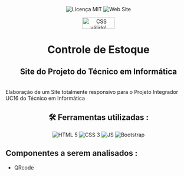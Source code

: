 
<div align="center">
  <img src="https://img.shields.io/github/license/andrescristian/JS-StockSystem.svg" alt="Licença MIT">
  <img src="https://img.shields.io/website-up-down-green-red/http/monip.org.svg" alt="Web Site">
  <p>
<a href="http://jigsaw.w3.org/css-validator/check/referer">
    <img style="border:0;width:88px;height:31px"
        src="http://jigsaw.w3.org/css-validator/images/vcss-blue"
        alt="CSS válido!" />
    </a>
</p>
     
</div>

<h1 align="center"> Controle de Estoque</h1>

<h2 align="center">Site do Projeto do Técnico em Informática</h2>
<br>
Elaboração de um Site totalmente responsivo para o Projeto Integrador UC16 do Técnico em Informática<br>

<h2 align="center">🛠 Ferramentas utilizadas :</h2>

<div align="center">
<img src="https://img.shields.io/badge/HTML5-E34F26?style=for-the-badge&logo=html5&logoColor=white" alt="HTML 5">
<img src="https://img.shields.io/badge/CSS3-1572B6?style=for-the-badge&logo=css3&logoColor=white" alt="CSS 3">
<img src="https://img.shields.io/badge/JavaScript-F7DF1E?style=for-the-badge&logo=javascript&logoColor=black" alt="JS">
<img src="https://img.shields.io/badge/Bootstrap-563D7C?style=for-the-badge&logo=bootstrap&logoColor=white" alt="Bootstrap">
</div>


## Componentes a serem analisados :
- QRcode 
